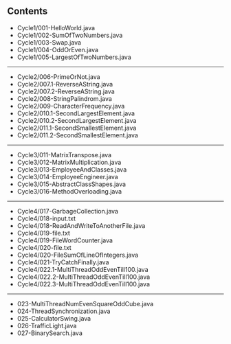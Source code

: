## Contents

- Cycle1/001-HelloWorld.java
- Cycle1/002-SumOfTwoNumbers.java
- Cycle1/003-Swap.java
- Cycle1/004-OddOrEven.java
- Cycle1/005-LargestOfTwoNumbers.java

---

- Cycle2/006-PrimeOrNot.java
- Cycle2/007.1-ReverseAString.java
- Cycle2/007.2-ReverseAString.java
- Cycle2/008-StringPalindrom.java
- Cycle2/009-CharacterFrequency.java
- Cycle2/010.1-SecondLargestElement.java
- Cycle2/010.2-SecondLargestElement.java
- Cycle2/011.1-SecondSmallestElement.java
- Cycle2/011.2-SecondSmallestElement.java

---

- Cycle3/011-MatrixTranspose.java
- Cycle3/012-MatrixMultiplication.java
- Cycle3/013-EmployeeAndClasses.java
- Cycle3/014-EmployeeEngineer.java
- Cycle3/015-AbstractClassShapes.java
- Cycle3/016-MethodOverloading.java

---

- Cycle4/017-GarbageCollection.java
- Cycle4/018-input.txt
- Cycle4/018-ReadAndWriteToAnotherFile.java
- Cycle4/019-file.txt
- Cycle4/019-FileWordCounter.java
- Cycle4/020-file.txt
- Cycle4/020-FileSumOfLineOfIntegers.java
- Cycle4/021-TryCatchFinally.java
- Cycle4/022.1-MultiThreadOddEvenTill100.java
- Cycle4/022.2-MultiThreadOddEvenTill100.java
- Cycle4/022.3-MultiThreadOddEvenTill100.java

---

- 023-MultiThreadNumEvenSquareOddCube.java
- 024-ThreadSynchronization.java
- 025-CalculatorSwing.java
- 026-TrafficLight.java
- 027-BinarySearch.java
